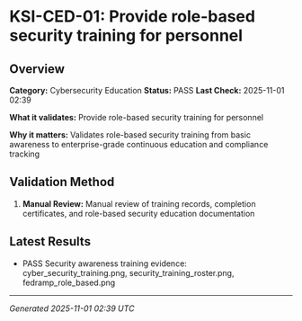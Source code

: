 # KSI-CED-01: Provide role-based security training for personnel

## Overview

**Category:** Cybersecurity Education
**Status:** PASS
**Last Check:** 2025-11-01 02:39

**What it validates:** Provide role-based security training for personnel

**Why it matters:** Validates role-based security training from basic awareness to enterprise-grade continuous education and compliance tracking

## Validation Method

1. **Manual Review:** Manual review of training records, completion certificates, and role-based security education documentation

## Latest Results

- PASS Security awareness training evidence: cyber_security_training.png, security_training_roster.png, fedramp_role_based.png

---
*Generated 2025-11-01 02:39 UTC*